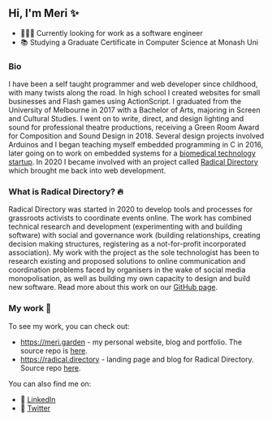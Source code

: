 ## Hi, I'm Meri ✨

- 🙋🏻‍♀️ Currently looking for work as a software engineer
- 📚 Studying a Graduate Certificate in Computer Science at Monash Uni

### Bio

I have been a self taught programmer and web developer since childhood, with many twists along the road. In high school I created websites for small businesses and Flash games using ActionScript. I graduated from the University of Melbourne in 2017 with a Bachelor of Arts, majoring in Screen and Cultural Studies. I went on to write, direct, and design lighting and sound for professional theatre productions, receiving a Green Room Award for Composition and Sound Design in 2018. Several design projects involved Arduinos and I began teaching myself embedded programming in C in 2016, later going on to work on embedded systems for a [biomedical technology startup](https://www.linkedin.com/company/antidote-biomedical/about/). In 2020 I became involved with an project called [Radical Directory](https://radical.directory) which brought me back into web development.

### What is Radical Directory? 🔥

Radical Directory was started in 2020 to develop tools and processes for grassroots activists to coordinate events online. The work has combined technical research and development (experimenting with and building software) with social and governance work (building relationships, creating decision making structures, registering as a not-for-profit incorporated association). My work with the project as the sole technologist has been to research existing and proposed solutions to online communication and coordination problems faced by organisers in the wake of social media monopolisation, as well as building my own capacity to design and build new software. Read more about this work on our [GitHub page](https://github.com/radicaldirectory).

### My work 🌸

To see my work, you can check out:
- https://meri.garden - my personal website, blog and portfolio. The source repo is [here](https://github.com/meri-leeworthy/meri.garden).
- https://radical.directory - landing page and blog for Radical Directory. Source repo [here](https://github.com/radicaldirectory/radical.directory). 

You can also find me on:
- 🏢 [LinkedIn](https://www.linkedin.com/in/meri-leeworthy-4a6b7a133/)
- 🦜 [Twitter](https://twitter.com/meri_leeworthy)
